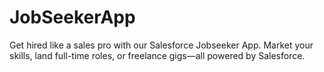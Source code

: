 # JobSeekerApp
Get hired like a sales pro with our Salesforce Jobseeker App. Market your skills, land full-time roles, or freelance gigs—all powered by Salesforce.
